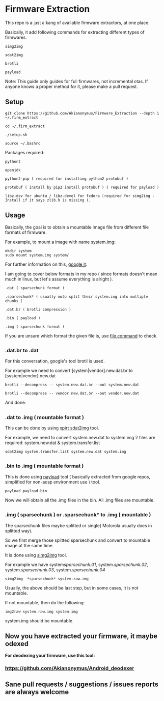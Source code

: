 # Firmware Extraction #

This repo is a just a kang of available firmware extractors, at one place.

Basically, it add following commands for extracting different types of firmwares.
	
	simg2img
	
	sdat2img
	
	brotli
	
	payload

Note: This guide only guides for full firmwares, not incremental otas. If anyone knows a proper method for it, please make a pull request.

##
##
## Setup

	git clone https://github.com/Akianonymus/Firmware_Extraction --depth 1 ~/.firm_extract

	cd ~/.firm_extract

	./setup.sh

	source ~/.bashrc

Packages required:

	python2
	
	openjdk
	
	python2-pip ( required for installing python2 protobuf )
	
	protobuf ( install by pip2 install protobuf ) ( required for payload )
	
	libz-dev for ubuntu / libz-devel for fedora (required for simg2img - Install if it says zlib.h is missing ).
##
##
## Usage
Basically, the goal is to obtain a mountable image file from different file formats of firmware.

For example, to mount a image with name system.img:

	mkdir system
	sudo mount system.img system/

For further information on this, [google it](https://www.google.com/search?q=how+to+mount+img+in+linux).

I am going to cover below formats in my repo ( since formats doesn't mean much in linux, but let's assume everything is alright ).

	.dat ( sparsechunk format )

	.sparsechunk* ( usually moto split their system.img into multiple chunks )

	.dat.br ( brotli compression )

	.bin ( payload )

	.img ( sparsechunk format )

If you are unsure which format the given file is, use [file command](http://man7.org/linux/man-pages/man1/file.1.html) to check.
##
### .dat.br to .dat ###

For this conversation, google's tool brotli is used.

For example we need to convert [system|vendor].new.dat.br to [system|vendor].new.dat

	brotli --decompress -- system.new.dat.br --out system.new.dat

	brotli --decompress -- vendor.new.dat.br --out vendor.new.dat

And done.
##
### .dat to .img ( mountable format ) ###

This can be done by using [xpirt sdat2img](https://github.com/xpirt/sdat2img) tool.

For example, we need to convert system.new.dat to system.img
2 files are required: system.new.dat & system.transfer.list

	sdat2img system.transfer.list system.new.dat system.img
##
### .bin to .img ( mountable format ) ###

This is done using [payload](https://github.com/cyxx/extract_android_ota_payload) tool ( basically extracted from google repos, simplified for non-aosp environment use ) tool.

	payload payload.bin
			
Now we will obtain all the .img files in the bin. All .img files are mountable.
##
### .img ( sparsechunk ) or .sparsechunk* to .img ( mountable ) ###

The sparsechunk files maybe  splitted or single( Motorola usually does in splitted way).

So we first merge those splitted sparsechunk and convert to mountable image at the same time.

It is done using [simg2img](https://github.com/anestisb/android-simg2img) tool.

For example we have system*sparsechunk.01*,  system.*sparsechunk.02*, system.*sparsechunk.03*,  system.*sparsechunk.04* 

	simg2img  *sparsechunk* system.raw.img

Usually, the above should be last step, but in some cases, it is not mountable.

If not mountable, then do the following:

	img2raw system.raw.img system.img
	
system.img should be mountable.
##
##

## Now you have extracted your firmware, it maybe odexed ##

**For deodexing your firmware, use this tool:**
### https://github.com/Akianonymus/Android_deodexer ###
##
## Sane pull requests / suggestions / issues reports are always welcome ##
